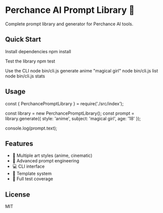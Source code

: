 # Perchance AI Prompt Library 🎨

Complete prompt library and generator for Perchance AI tools.

## Quick Start

Install dependencies
npm install

Test the library
npm test

Use the CLI
node bin/cli.js generate anime "magical girl"
node bin/cli.js list
node bin/cli.js stats


## Usage

const { PerchancePromptLibrary } = require('./src/index');

const library = new PerchancePromptLibrary();
const prompt = library.generate({
style: 'anime',
subject: 'magical girl',
age: '18'
});

console.log(prompt.text);


## Features

- 🎨 Multiple art styles (anime, cinematic)
- 🤖 Advanced prompt engineering
- 💻 CLI interface
- 📄 Template system
- 🧪 Full test coverage

## License

MIT
